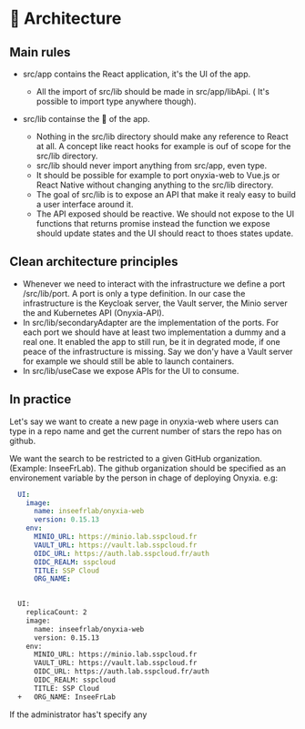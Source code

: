 # 📐 Architecture

## Main rules

* src/app contains the React application, it's the UI of the app.
  * All the import of src/lib should be made in src/app/libApi. ( It's possible to import type anywhere though).
*   src/lib containse the 🧠 of the app.

    * Nothing in the src/lib directory should make any reference to React at all. A concept like react hooks for example is ouf of scope for the src/lib directory.&#x20;
    * src/lib should never import anything from src/app, even type.&#x20;
    * It should be possible for example to port onyxia-web to Vue.js or React Native without changing anything to the src/lib directory.
    * The goal of src/lib is to expose an API that make it realy easy to build a user interface around it.
    * The API exposed should be reactive. We should not expose to the UI functions that returns promise instead the function we expose should update states and the UI should react to thoes states update.



## Clean architecture principles

* Whenever we need to interact with the infrastructure we define a port /src/lib/port. A port is only a type definition. In our case the infrastructure is the Keycloak server, the Vault server, the Minio server the and Kubernetes API (Onyxia-API).
* In src/lib/secondaryAdapter are the implementation of the ports. For each port we should have at least two implementation a dummy and a real one. It enabled the app to still run, be it in degrated mode, if one peace of the infrastructure is missing. Say we don'y have a Vault server for example we should still be able to launch containers.&#x20;
* In src/lib/useCase we expose APIs for the UI to consume.

## In practice

Let's say we want to create a new page in onyxia-web where users can type in a repo name and get the current number of stars the repo has on github.&#x20;

We want the search to be restricted to a given GitHub organization. (Example: InseeFrLab). The github organization should be specified as an environement variable by the person in chage of deploying Onyxia. e.g:

```yaml
  UI:
    image:
      name: inseefrlab/onyxia-web
      version: 0.15.13
    env:
      MINIO_URL: https://minio.lab.sspcloud.fr
      VAULT_URL: https://vault.lab.sspcloud.fr
      OIDC_URL: https://auth.lab.sspcloud.fr/auth
      OIDC_REALM: sspcloud
      TITLE: SSP Cloud
      ORG_NAME:
      
```

```diff
  UI:
    replicaCount: 2
    image:
      name: inseefrlab/onyxia-web
      version: 0.15.13
    env:
      MINIO_URL: https://minio.lab.sspcloud.fr
      VAULT_URL: https://vault.lab.sspcloud.fr
      OIDC_URL: https://auth.lab.sspcloud.fr/auth
      OIDC_REALM: sspcloud
      TITLE: SSP Cloud
  +   ORG_NAME: InseeFrLab
```

If the administrator has't specify any&#x20;
